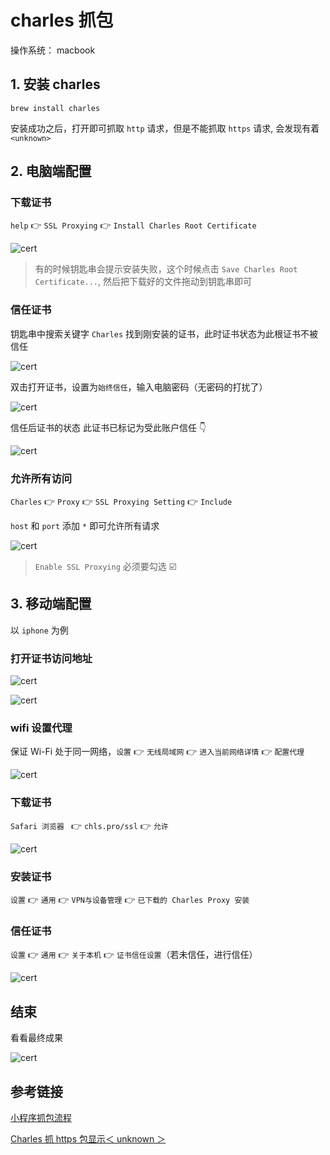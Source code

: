 # charles 抓包

操作系统： macbook

## 1. 安装 charles

```
brew install charles
```

安装成功之后，打开即可抓取 `http` 请求，但是不能抓取 `https` 请求, 会发现有着 `<unknown>`

## 2. 电脑端配置

### 下载证书

`help` 👉 `SSL Proxying` 👉 `Install Charles Root Certificate`

![cert](/images/charles/1.png)

> 有的时候钥匙串会提示安装失败，这个时候点击 `Save Charles Root Certificate...`, 然后把下载好的文件拖动到钥匙串即可

### 信任证书

钥匙串中搜索关键字 `Charles` 找到刚安装的证书，此时证书状态为此根证书不被信任

![cert](/images/charles/2.png)

双击打开证书，设置为`始终信任`，输入电脑密码（无密码的打扰了）

![cert](/images/charles/3.png)

信任后证书的状态 此证书已标记为受此账户信任 👇

![cert](/images/charles/4.png)

### 允许所有访问

`Charles` 👉 `Proxy` 👉 `SSL Proxying Setting` 👉 `Include`

`host` 和 `port` 添加 `*` 即可允许所有请求

![cert](/images/charles/5.png)

> `Enable SSL Proxying` 必须要勾选 ☑️

## 3. 移动端配置

以 `iphone` 为例

### 打开证书访问地址

![cert](/images/charles/6.png)

![cert](/images/charles/7.png)

### wifi 设置代理

保证 Wi-Fi 处于同一网络，`设置` 👉 `无线局域网` 👉 `进入当前网络详情` 👉 `配置代理`

![cert](/images/charles/8.png)

### 下载证书

`Safari 浏览器 ` 👉 `chls.pro/ssl` 👉 `允许`

![cert](/images/charles/9.png)

### 安装证书

`设置` 👉 `通用` 👉 `VPN与设备管理` 👉 `已下载的 Charles Proxy 安装`

### 信任证书

`设置` 👉 `通用` 👉 `关于本机` 👉 `证书信任设置`（若未信任，进行信任）

![cert](/images/charles/10.png)

## 结束

看看最终成果

![cert](/images/charles/11.png)

## 参考链接

[小程序抓包流程](https://dev.weixin.qq.com/docs/gateway/snifferpacket.html)

[Charles 抓 https 包显示＜ unknown ＞](https://blog.csdn.net/ios_xumin/article/details/122218974)
